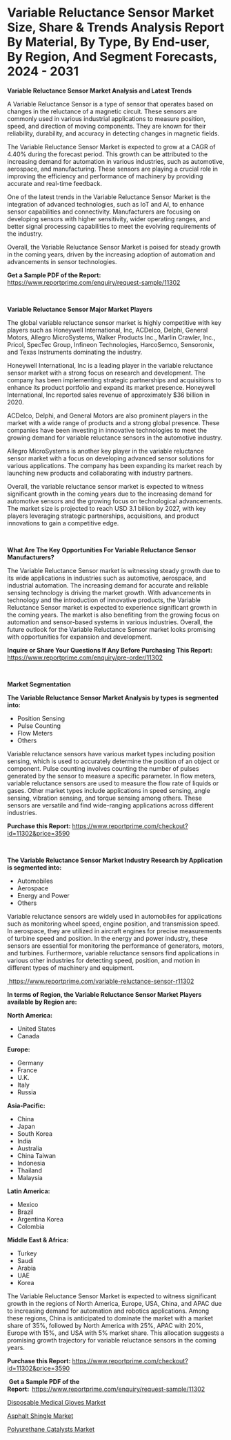 <p><h1>Variable Reluctance Sensor Market Size, Share & Trends Analysis Report By Material, By Type, By End-user, By Region, And Segment Forecasts, 2024 - 2031</h1></p><p><strong>Variable Reluctance Sensor Market Analysis and Latest Trends</strong></p>
<p><p>A Variable Reluctance Sensor is a type of sensor that operates based on changes in the reluctance of a magnetic circuit. These sensors are commonly used in various industrial applications to measure position, speed, and direction of moving components. They are known for their reliability, durability, and accuracy in detecting changes in magnetic fields.</p><p>The Variable Reluctance Sensor Market is expected to grow at a CAGR of 4.40% during the forecast period. This growth can be attributed to the increasing demand for automation in various industries, such as automotive, aerospace, and manufacturing. These sensors are playing a crucial role in improving the efficiency and performance of machinery by providing accurate and real-time feedback.</p><p>One of the latest trends in the Variable Reluctance Sensor Market is the integration of advanced technologies, such as IoT and AI, to enhance sensor capabilities and connectivity. Manufacturers are focusing on developing sensors with higher sensitivity, wider operating ranges, and better signal processing capabilities to meet the evolving requirements of the industry.</p><p>Overall, the Variable Reluctance Sensor Market is poised for steady growth in the coming years, driven by the increasing adoption of automation and advancements in sensor technologies.</p></p>
<p><strong>Get a Sample PDF of the Report:&nbsp;</strong> <a href="https://www.reportprime.com/enquiry/request-sample/11302">https://www.reportprime.com/enquiry/request-sample/11302</a></p>
<p>&nbsp;</p>
<p><strong>Variable Reluctance Sensor Major Market Players</strong></p>
<p><p>The global variable reluctance sensor market is highly competitive with key players such as Honeywell International, Inc, ACDelco, Delphi, General Motors, Allegro MicroSystems, Walker Products Inc., Marlin Crawler, Inc., Pricol, SpecTec Group, Infineon Technologies, HarcoSemco, Sensoronix, and Texas Instruments dominating the industry.</p><p>Honeywell International, Inc is a leading player in the variable reluctance sensor market with a strong focus on research and development. The company has been implementing strategic partnerships and acquisitions to enhance its product portfolio and expand its market presence. Honeywell International, Inc reported sales revenue of approximately $36 billion in 2020.</p><p>ACDelco, Delphi, and General Motors are also prominent players in the market with a wide range of products and a strong global presence. These companies have been investing in innovative technologies to meet the growing demand for variable reluctance sensors in the automotive industry.</p><p>Allegro MicroSystems is another key player in the variable reluctance sensor market with a focus on developing advanced sensor solutions for various applications. The company has been expanding its market reach by launching new products and collaborating with industry partners.</p><p>Overall, the variable reluctance sensor market is expected to witness significant growth in the coming years due to the increasing demand for automotive sensors and the growing focus on technological advancements. The market size is projected to reach USD 3.1 billion by 2027, with key players leveraging strategic partnerships, acquisitions, and product innovations to gain a competitive edge.</p></p>
<p>&nbsp;</p>
<p><strong>What Are The Key Opportunities For Variable Reluctance Sensor Manufacturers?</strong></p>
<p><p>The Variable Reluctance Sensor market is witnessing steady growth due to its wide applications in industries such as automotive, aerospace, and industrial automation. The increasing demand for accurate and reliable sensing technology is driving the market growth. With advancements in technology and the introduction of innovative products, the Variable Reluctance Sensor market is expected to experience significant growth in the coming years. The market is also benefiting from the growing focus on automation and sensor-based systems in various industries. Overall, the future outlook for the Variable Reluctance Sensor market looks promising with opportunities for expansion and development.</p></p>
<p><strong>Inquire or Share Your Questions If Any Before Purchasing This Report:</strong> <a href="https://www.reportprime.com/enquiry/pre-order/11302">https://www.reportprime.com/enquiry/pre-order/11302</a></p>
<p>&nbsp;</p>
<p><strong>Market Segmentation</strong></p>
<p><strong>The Variable Reluctance Sensor Market Analysis by types is segmented into:</strong></p>
<p><ul><li>Position Sensing</li><li>Pulse Counting</li><li>Flow Meters</li><li>Others</li></ul></p>
<p><p>Variable reluctance sensors have various market types including position sensing, which is used to accurately determine the position of an object or component. Pulse counting involves counting the number of pulses generated by the sensor to measure a specific parameter. In flow meters, variable reluctance sensors are used to measure the flow rate of liquids or gases. Other market types include applications in speed sensing, angle sensing, vibration sensing, and torque sensing among others. These sensors are versatile and find wide-ranging applications across different industries.</p></p>
<p><strong>Purchase this Report:&nbsp;</strong><a href="https://www.reportprime.com/checkout?id=11302&price=3590">https://www.reportprime.com/checkout?id=11302&price=3590</a></p>
<p>&nbsp;</p>
<p><strong>The Variable Reluctance Sensor Market Industry Research by Application is segmented into:</strong></p>
<p><ul><li>Automobiles</li><li>Aerospace</li><li>Energy and Power</li><li>Others</li></ul></p>
<p><p>Variable reluctance sensors are widely used in automobiles for applications such as monitoring wheel speed, engine position, and transmission speed. In aerospace, they are utilized in aircraft engines for precise measurements of turbine speed and position. In the energy and power industry, these sensors are essential for monitoring the performance of generators, motors, and turbines. Furthermore, variable reluctance sensors find applications in various other industries for detecting speed, position, and motion in different types of machinery and equipment.</p></p>
<p><a href="https://www.reportprime.com/variable-reluctance-sensor-r11302">&nbsp;https://www.reportprime.com/variable-reluctance-sensor-r11302</a></p>
<p><strong>In terms of Region, the Variable Reluctance Sensor Market Players available by Region are:</strong></p>
<p>
    <p> <strong> North America: </strong>
        <ul>
            <li>United States</li>
            <li>Canada</li>
        </ul>
        </p> 
    <p> <strong> Europe: </strong>
        <ul>
            <li>Germany</li>
            <li>France</li>
            <li>U.K.</li>
            <li>Italy</li>
            <li>Russia</li>
        </ul>
        </p> 
    <p> <strong> Asia-Pacific: </strong>
        <ul>
            <li>China</li>
            <li>Japan</li>
            <li>South Korea</li>
            <li>India</li>
            <li>Australia</li>
            <li>China Taiwan</li>
            <li>Indonesia</li>
            <li>Thailand</li>
            <li>Malaysia</li>
        </ul>
        </p> 
    <p> <strong> Latin America: </strong>
        <ul>
            <li>Mexico</li>
            <li>Brazil</li>
            <li>Argentina Korea</li>
            <li>Colombia</li>
        </ul>
        </p> 
    <p> <strong> Middle East & Africa: </strong>
        <ul>
            <li>Turkey</li>
            <li>Saudi</li>
            <li>Arabia</li>
            <li>UAE</li>
            <li>Korea</li>
        </ul>
    </p>
    </p>
<p><p>The Variable Reluctance Sensor Market is expected to witness significant growth in the regions of North America, Europe, USA, China, and APAC due to increasing demand for automation and robotics applications. Among these regions, China is anticipated to dominate the market with a market share of 35%, followed by North America with 25%, APAC with 20%, Europe with 15%, and USA with 5% market share. This allocation suggests a promising growth trajectory for variable reluctance sensors in the coming years.</p></p>
<p><strong>Purchase this Report: </strong><a href="https://www.reportprime.com/checkout?id=11302&price=3590">https://www.reportprime.com/checkout?id=11302&price=3590</a></p>
<p>&nbsp;<strong>Get a Sample PDF of the Report:&nbsp;&nbsp;</strong><a href="https://www.reportprime.com/enquiry/request-sample/11302">https://www.reportprime.com/enquiry/request-sample/11302</a></p>
<p><strong></strong></p>
<p><p><a href="https://github.com/Alonsoolds3wq1d81czn8rbol/Market-Research-Report-List-2/blob/main/disposable-medical-gloves-market.md">Disposable Medical Gloves Market</a></p><p><a href="https://www.linkedin.com/pulse/asphalt-shingle-market-research-report-provides-critical-insights-vqh8c?trackingId=lyPu6JA2brQB%2FtGXbFP%2BYA%3D%3D">Asphalt Shingle Market</a></p><p><a href="https://www.linkedin.com/pulse/polyurethane-catalysts-market-size-growing-forecasted-period-j9swc?trackingId=9SFQ2jdd23Akw01e9HALLg%3D%3D">Polyurethane Catalysts Market</a></p></p>